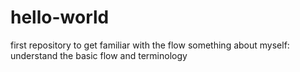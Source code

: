# hello-world
first repository to get familiar with the flow
something about myself: understand the basic flow and terminology
